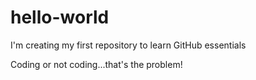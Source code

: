 # hello-world
I'm creating my first repository to learn GitHub essentials


Coding or not coding...that's the problem!
